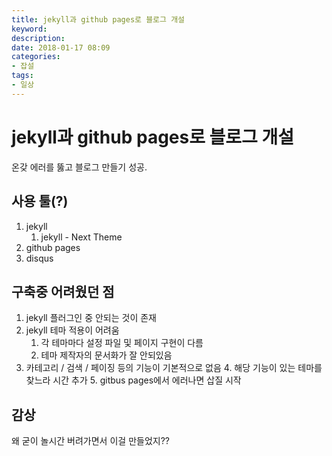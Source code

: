 ```yaml
---
title: jekyll과 github pages로 블로그 개설
keyword: 
description:
date: 2018-01-17 08:09
categories:
- 잡설
tags:
- 일상
---
```

# jekyll과 github pages로 블로그 개설
온갖 에러를 뚫고 블로그 만들기 성공.

## 사용 툴(?)
1. jekyll
    1. jekyll - Next Theme
2. github pages
3. disqus

## 구축중 어려웠던 점
1. jekyll 플러그인 중 안되는 것이 존재
2. jekyll 테마 적용이 어려움
    1. 각 테마마다 설정 파일 및 페이지 구현이 다름
    2. 테마 제작자의 문서화가 잘 안되있음
3. 카테고리 / 검색 / 페이징 등의 기능이 기본적으로 없음
    4. 해당 기능이 있는 테마를 찾느라 시간 추가
    5. gitbus pages에서 에러나면 삽질 시작

## 감상
왜 굳이 놀시간 버려가면서 이걸 만들었지??